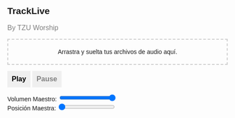 <!DOCTYPE html>
<html lang="es">
<head>
  <meta charset="UTF-8">
  <meta name="viewport" content="width=device-width, initial-scale=1.0">
  <title>TrackLive</title>
  <script src="https://unpkg.com/wavesurfer.js"></script>
  <style>
    body {
      font-family: 'Arial', sans-serif; /* Cambiar a la fuente que desees */
    }

    h2 {
      font-weight: bold;
      font-size: 24px;
      color: black; /* Color del título */
    }

    #subtitle {
      font-size: 16px;
      font-weight: normal;
      color: gray; /* Color del subtítulo */
    }

    button {
      font-size: 16px;
      font-weight: bold;
      padding: 10px;
      cursor: pointer;
      border: none;
    }

    #playButton {
      color: black; /* Color del botón de reproducción */
    }

    #pauseButton {
      color: gray; /* Color del botón de pausa */
    }
  </style>
</head>
<body>

<h2>TrackLive</h2>
<p id="subtitle">By TZU Worship</p>

<div id="dropArea" style="border: 2px dashed #ccc; padding: 20px; text-align: center;">
  Arrastra y suelta tus archivos de audio aquí.
</div>

<button id="playButton" onclick="playAll()">Play</button>
<button id="pauseButton" onclick="pauseAll()">Pause</button>

<div>
  <label for="masterVolume">Volumen Maestro:</label>
  <input type="range" id="masterVolume" min="0" max="1" step="0.1" value="1" oninput="changeMasterVolume(this.value)">
</div>

<div>
  <label for="masterSeek">Posición Maestra:</label>
  <input type="range" id="masterSeek" min="0" max="100" step="0.1" value="0" oninput="changeMasterPosition(this.value)">
  <div id="masterWaveform"></div>
</div>

<script>
  var audioElements = [];
  var masterVolume = 1;
  var masterWaveform;

  function allowDrop(event) {
    event.preventDefault();
    document.getElementById('dropArea').style.border = '2px dashed #aaa';
  }

  function drop(event) {
    event.preventDefault();
    document.getElementById('dropArea').style.border = '2px dashed #ccc';

    var files = event.dataTransfer.files;

    for (var i = 0; i < files.length; i++) {
      var audio = document.createElement('audio');
      audio.src = URL.createObjectURL(files[i]);
      audio.preload = 'auto';
      audio.controls = true;
      audioElements.push(audio);

      // Mostrar el nombre del archivo
      var fileName = document.createElement('p');
      fileName.textContent = files[i].name;
      document.body.appendChild(fileName);

      document.body.appendChild(audio);
    }

    // Inicializar Wavesurfer para la forma de onda maestra
    masterWaveform = WaveSurfer.create({
      container: '#masterWaveform',
      waveColor: 'gray', // Cambiar a gris
      progressColor: 'black', // Cambiar a negro
      height: 50,
      cursorWidth: 0,
      interact: true,  // Permitir interacción con la forma de onda
    });

    // Cargar la forma de onda maestra con el primer archivo de audio
    masterWaveform.load(URL.createObjectURL(files[0]));

    // Actualizar la forma de onda maestra a medida que se reproduce
    audioElements.forEach(function(audio) {
      audio.addEventListener('timeupdate', function() {
        var currentTime = audio.currentTime;
        var duration = audio.duration;
        var percentage = (currentTime / duration) * 100;
        masterSeek.value = percentage;
        masterWaveform.seekTo(currentTime / duration);
      });
    });

    // Hacer clic en la forma de onda maestra para cambiar la posición del track maestro
    masterWaveform.on('seek', function(progress) {
      var currentTime = progress * audioElements[0].duration;
      audioElements.forEach(function(audio) {
        audio.currentTime = currentTime;
      });
    });
  }

  function playAll() {
    audioElements.forEach(function(audio) {
      audio.play();
      audio.volume = masterVolume;
    });
  }

  function pauseAll() {
    audioElements.forEach(function(audio) {
      audio.pause();
    });
  }

  function changeMasterVolume(value) {
    masterVolume = parseFloat(value);
    audioElements.forEach(function(audio) {
      audio.volume = masterVolume;
    });
  }

  function changeMasterPosition(value) {
    var percentage = parseFloat(value);
    var currentTime = audioElements[0].duration * (percentage / 100);
    audioElements.forEach(function(audio) {
      audio.currentTime = currentTime;
    });
  }

  var dropArea = document.getElementById('dropArea');
  dropArea.addEventListener('dragover', allowDrop);
  dropArea.addEventListener('drop', drop);
</script>

</body>
</html>
